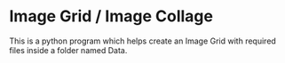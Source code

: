 # Image Grid / Image Collage
This is a python program which helps create an Image Grid with required files inside a folder named Data.
